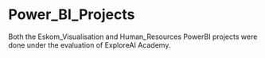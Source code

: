 # Power_BI_Projects

Both the Eskom_Visualisation and Human_Resources PowerBI projects were done under the evaluation of ExploreAI Academy.
